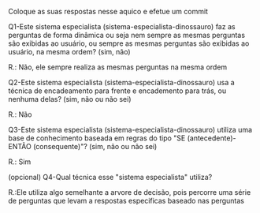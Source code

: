 
Coloque as suas respostas nesse aquico e efetue um commit

Q1-Este sistema especialista (sistema-especialista-dinossauro) faz as perguntas de forma dinâmica ou seja nem sempre as mesmas perguntas são exibidas ao usuário, ou sempre as mesmas perguntas são exibidas ao usuário, na mesma ordem? (sim, não)

R.: Não, ele sempre realiza as mesmas perguntas na mesma ordem


Q2-Este sistema especialista (sistema-especialista-dinossauro) usa a técnica de encadeamento para frente e encademento para trás, ou nenhuma delas? (sim, não ou não sei)

R.: Não


Q3-Este sistema especialista (sistema-especialista-dinossauro) utiliza uma base de conhecimento baseada em regras do tipo "SE (antecedente)-ENTÃO (consequente)"? (sim, não ou não sei)

R.: Sim


(opcional) Q4-Qual técnica esse "sistema especialista" utiliza?

R.:Ele utiliza algo semelhante a arvore de decisão, pois percorre uma série de perguntas que levam a respostas especificas baseado nas perguntas
